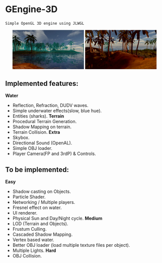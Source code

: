 # GEngine-3D
    Simple OpenGL 3D engine using JLWGL

<p float="left" align="center">
  <img src="readmePictures/water.png" width="45%" />
  <img src="readmePictures/lighting.png" width="45%" />
</p>

## Implemented features:
  **Water**
  * Reflection, Refraction, DUDV waves.
  * Simple underwater effects(slow, blue hue).
  * Entities (sharks).
  **Terrain**
  * Procedural Terrain Generation.
  * Shadow Mapping on terrain.
  * Terrain Collision.
  **Extra**
  * Skybox.
  * Directional Sound (OpenAL).
  * Simple OBJ loader.
  * Player Camera(FP and 3rdP) & Controls.

## To be implemented:
  **Easy**
  * Shadow casting on Objects.
  * Particle Shader.
  * Networking / Multiple players.
  * Fresnel effect on water.
  * UI renderer.
  * Physical Sun and Day/Night cycle.
  **Medium**
  * LOD (Terrain and Objects).
  * Frustum Culling.
  * Cascaded Shadow Mapping.
  * Vertex based water.
  * Better OBJ loader (load multiple texture files per object).
  * Multiple Lights.
  **Hard**
  * OBJ Collision.
